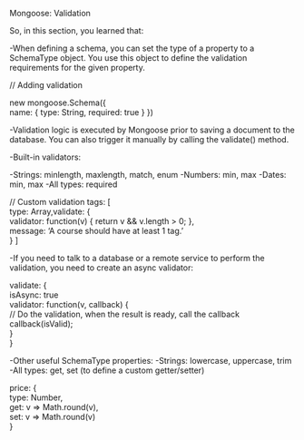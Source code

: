 Mongoose: Validation

So, in this section, you learned that: 

-When defining a schema, you can set the type of a property to a SchemaType object. You use this object to define the validation requirements for the given property.

// Adding validation

new mongoose.Schema({    
    name: { type: String, required: true } 
})

-Validation logic is executed by Mongoose prior to saving a document to the database. You can also trigger it manually by calling the validate() method. 

-Built-in validators:

-Strings: minlength, maxlength, match, enum 
-Numbers: min, max
-Dates: min, max
-All types: required

// Custom validation 
tags: [     
    type: Array,validate: {          
        validator: function(v) { return v && v.length > 0; },         
        message: ‘A course should have at least 1 tag.’     
        }
    ]

-If you need to talk to a database or a remote service to perform the validation, you need to create an async validator:

 validate: {        
       isAsync: true          
       validator: function(v, callback) {              
           // Do the validation, when the result is ready, call the callback              callback(isValid);          
           }      
    }

-Other useful SchemaType properties: 
 -Strings: lowercase, uppercase, trim
 -All types: get, set (to define a custom getter/setter)    
 
 price: {          
     type: Number,          
     get: v => Math.round(v),          
     set: v => Math.round(v)    
}